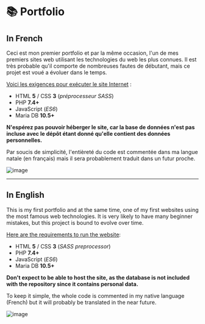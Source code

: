 # 📚 Portfolio

## In French

Ceci est mon premier portfolio et par la même occasion, l'un de mes premiers sites web utilisant les technologies du web les plus connues. Il est très probable qu'il comporte de nombreuses fautes de débutant, mais ce projet est voué a évoluer dans le temps.

<ins>Voici les exigences pour exécuter le site Internet</ins> :
* HTML **5** / CSS **3** (*préprocesseur SASS*)
* PHP **7.4+**
* JavaScript (*ES6*)
* Maria DB **10.5+**

**N'espérez pas pouvoir héberger le site, car la base de données n'est pas incluse avec le dépôt étant donné qu'elle contient des données personnelles.**

Par soucis de simplicité, l'entièreté du code est commentée dans ma langue natale (en français) mais il sera probablement traduit dans un futur proche.

![image](https://user-images.githubusercontent.com/26360935/149189264-ad8c7b32-b565-4770-9555-9d531041ec46.png)

___

## In English

This is my first portfolio and at the same time, one of my first websites using the most famous web technologies. It is very likely to have many beginner mistakes, but this project is bound to evolve over time.

<ins>Here are the requirements to run the website</ins>:
* HTML **5** / CSS **3** (*SASS preprocessor*)
* PHP **7.4+**
* JavaScript (*ES6*)
* Maria DB **10.5+**

**Don't expect to be able to host the site, as the database is not included with the repository since it contains personal data.**

To keep it simple, the whole code is commented in my native language (French) but it will probably be translated in the near future.

![image](https://user-images.githubusercontent.com/26360935/149189055-8a89d23c-c8cb-47d7-aee7-815e47344dd3.png)
